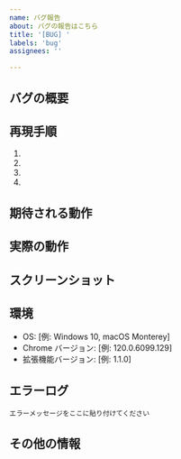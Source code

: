 ```yaml
---
name: バグ報告
about: バグの報告はこちら
title: '[BUG] '
labels: 'bug'
assignees: ''

---
```


## バグの概要
<!-- バグの内容を簡潔に説明してください -->

## 再現手順
<!-- バグを再現するための手順を記載してください -->
1. 
2. 
3. 
4. 

## 期待される動作
<!-- 正常な場合の期待される動作を説明してください -->

## 実際の動作
<!-- 実際に発生した動作を説明してください -->

## スクリーンショット
<!-- 可能であればスクリーンショットを添付してください -->

## 環境
- OS: [例: Windows 10, macOS Monterey]
- Chrome バージョン: [例: 120.0.6099.129]
- 拡張機能バージョン: [例: 1.1.0]

## エラーログ
<!-- コンソールにエラーが表示される場合は記載してください -->
```
エラーメッセージをここに貼り付けてください
```

## その他の情報
<!-- その他、バグの解決に役立つ情報があれば記載してください -->